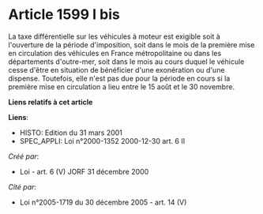 # Article 1599 I bis

La taxe différentielle sur les véhicules à moteur est exigible soit à l'ouverture de la période d'imposition, soit dans le
mois de la première mise en circulation des véhicules en France métropolitaine ou dans les départements d'outre-mer, soit
dans le mois au cours duquel le véhicule cesse d'être en situation de bénéficier d'une exonération ou d'une dispense.
Toutefois, elle n'est pas due pour la période en cours si la première mise en circulation a lieu entre le 15 août et le 30
novembre.

**Liens relatifs à cet article**

**Liens**:

  - HISTO: Edition du 31 mars 2001
  - SPEC_APPLI: Loi n°2000-1352 2000-12-30 art. 6 II

_Créé par_:

  - Loi - art. 6 (V) JORF 31 décembre 2000

_Cité par_:

  - Loi n°2005-1719 du 30 décembre 2005 - art. 14 (V)
